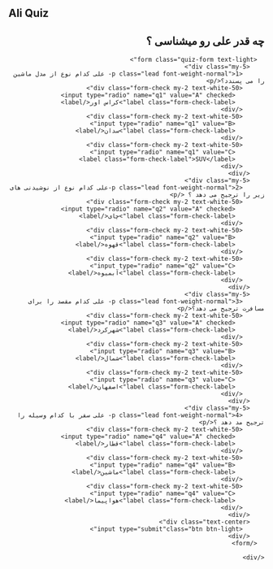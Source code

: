 <html lang="en">
<head>
  <meta charset="UTF-8">
  <meta name="viewport" content="width=device-width, initial-scale=1.0">
  <meta http-equiv="X-UA-Compatible" content="ie=edge">
  <title>Ninja Quiz</title>
  <link rel="stylesheet" href="https://stackpath.bootstrapcdn.com/bootstrap/4.3.1/css/bootstrap.min.css" integrity="sha384-ggOyR0iXCbMQv3Xipma34MD+dH/1fQ784/j6cY/iJTQUOhcWr7x9JvoRxT2MZw1T" crossorigin="anonymous">
</head>
<body>

  <!-- top section -->
  <div class="intro py-3 bg-white text-center">
    <div class="container">
      <h2 class="text-primary display-3 my-4">Ali Quiz</h2>
    </div>
  </div>

  <!-- quiz section -->
  <div class="quiz py-4 bg-primary" style="direction:rtl ;text-align:right">
    <div class="container">
      <h2 class="my-5 text-white">چه قدر علی رو میشناسی ؟</h2>

      <form class="quiz-form text-light">
        <div class="my-5">
          <p class="lead font-weight-normal">1- علی کدام نوع از مدل ماشین را می پسندد؟</p>
          <div class="form-check my-2 text-white-50">
            <input type="radio" name="q1" value="A" checked>
            <label class="form-check-label">کراس اور</label>
          </div>
          <div class="form-check my-2 text-white-50">
            <input type="radio" name="q1" value="B">
            <label class="form-check-label">سدان</label>
          </div>
          <div class="form-check my-2 text-white-50">
            <input type="radio" name="q1" value="C">
            <label class="form-check-label">SUV</label>
          </div>
        </div>
        <div class="my-5">
          <p class="lead font-weight-normal">2-علی کدام نوع از نوشیدنی های زیر را ترجیح می دهد ؟ </p>
          <div class="form-check my-2 text-white-50">
            <input type="radio" name="q2" value="A" checked>
            <label class="form-check-label">چای</label>
          </div>
          <div class="form-check my-2 text-white-50">
            <input type="radio" name="q2" value="B">
            <label class="form-check-label">قهوه</label>
          </div>
          <div class="form-check my-2 text-white-50">
            <input type="radio" name="q2" value="C">
            <label class="form-check-label">آبمیوه</label>
          </div>
        </div>
        <div class="my-5">
          <p class="lead font-weight-normal">3- علی کدام مقصد را برای مسافرت ترجیح می دهد؟</p>
          <div class="form-check my-2 text-white-50">
            <input type="radio" name="q3" value="A" checked>
            <label class="form-check-label">شهرکرد</label>
          </div>
          <div class="form-check my-2 text-white-50">
            <input type="radio" name="q3" value="B">
            <label class="form-check-label">شمال</label>
          </div>
          <div class="form-check my-2 text-white-50">
            <input type="radio" name="q3" value="C">
            <label class="form-check-label">اصفهان</label>
          </div>
        </div>
        <div class="my-5">
          <p class="lead font-weight-normal">4- علی سفر با کدام وسیله را ترجیح مد دهد ؟</p>
          <div class="form-check my-2 text-white-50">
            <input type="radio" name="q4" value="A" checked>
            <label class="form-check-label">قطار</label>
          </div>
          <div class="form-check my-2 text-white-50">
            <input type="radio" name="q4" value="B">
            <label class="form-check-label">ماشین</label>
          </div>
          <div class="form-check my-2 text-white-50">
            <input type="radio" name="q4" value="C">
            <label class="form-check-label">هواپیما</label>
          </div>
        </div>
        <div class="text-center">
          <input type="submit"class="btn btn-light"> 
        </div>
      </form>

    </div>
  </div>
  
  <script src="quiz.js"></script>
</body>
</html>
